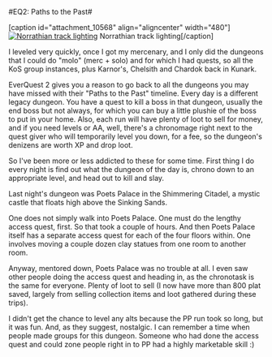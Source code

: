 #EQ2: Paths to the Past#

[caption id="attachment\_10568" align="aligncenter" width="480"][![](http://westkarana.com/wp-content/uploads/2013/01/EverQuest2-2013-01-09-00-18-32-11-480x240.jpg "Norrathian track lighting")](http://westkarana.com/wp-content/uploads/2013/01/EverQuest2-2013-01-09-00-18-32-11.jpg) Norrathian track lighting[/caption]

I leveled very quickly, once I got my mercenary, and I only did the dungeons that I could do "molo" (merc + solo) and for which I had quests, so all the KoS group instances, plus Karnor's, Chelsith and Chardok back in Kunark.

EverQuest 2 gives you a reason to go back to all the dungeons you may have missed with their "Paths to the Past" timeline. Every day is a different legacy dungeon. You have a quest to kill a boss in that dungeon, usually the end boss but not always, for which you can buy a little plushie of the boss to put in your home. Also, each run will have plenty of loot to sell for money, and if you need levels or AA, well, there's a chronomage right next to the quest giver who will temporarily level you down, for a fee, so the dungeon's denizens are worth XP and drop loot.

So I've been more or less addicted to these for some time. First thing I do every night is find out what the dungeon of the day is, chrono down to an appropriate level, and head out to kill and slay.

Last night's dungeon was Poets Palace in the Shimmering Citadel, a mystic castle that floats high above the Sinking Sands.

One does not simply walk into Poets Palace. One must do the lengthy access quest, first. So that took a couple of hours. And then Poets Palace itself has a separate access quest for each of the four floors within. One involves moving a couple dozen clay statues from one room to another room.

Anyway, mentored down, Poets Palace was no trouble at all. I even saw other people doing the access quest and heading in, as the chronotask is the same for everyone. Plenty of loot to sell (I now have more than 800 plat saved, largely from selling collection items and loot gathered during these trips).

I didn't get the chance to level any alts because the PP run took so long, but it was fun. And, as they suggest, nostalgic. I can remember a time when people made groups for this dungeon. Someone who had done the access quest and could zone people right in to PP had a highly marketable skill :)

